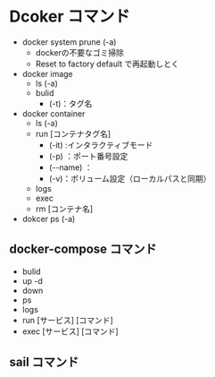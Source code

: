 # Dcoker コマンド

- docker system prune (-a)
    - dockerの不要なゴミ掃除
    - Reset to factory default で再起動しとく
- docker image
  - ls (-a)
  - bulid 
    - (-t)：タグ名
- docker container
  - ls (-a)
  - run [コンテナタグ名]
    - (-it) :インタラクティブモード
    - (-p) ：ポート番号設定
    - (--name) ：
    - (-v)：ボリューム設定（ローカルパスと同期）
  - logs
  - exec
  - rm [コンテナ名]
- dokcer ps (-a)

## docker-compose コマンド
- bulid
- up -d
- down
- ps
- logs
- run [サービス] [コマンド]
- exec [サービス] [コマンド]

## sail コマンド
